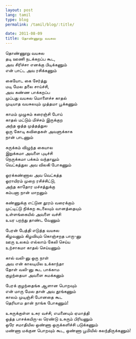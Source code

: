 ```yaml
---
layout: post
lang: tamil
type: blog
permalink: /tamil/blog/:title/

date: 2011-08-09
title: தொண்ணூறு வயசுல
---
```


தொண்ணூறு வயசுல <br/>
தடி ஊணி நடக்கறப்ப கூட, <br/>
அவ சிரிச்சா எனக்கு பிடிக்கணும் <br/>
என் பாட்ட அவ ரசிக்கணும்

கையோட கை சேர்த்து <br/>
மடி மேல தலை சாய்ச்சி, <br/>
அவ கண்ண பாக்கறப்ப <br/>
முப்பது வயசுல மொளைச்ச காதல் <br/>
முடியாத வயசுலயும் முத்தமா பூக்கணும்

காமம் முழுசும் கரைஞ்சி போய் <br/>
காதல் மட்டும் மிச்சம் இருக்குற <br/>
அந்த ஒத்த முத்தத்துல <br/>
ஒரு கோடி கவிதைகள் அவளுக்காக <br/>
நான் பாடணும்

சுருக்கம் விழுந்த கையால <br/>
இறுக்கமா அவளை புடிச்சி <br/>
நெருக்கமா பக்கம் வந்தாலும் <br/>
வெட்கத்துல அவ விலகி போகணும்

ஓரக்கண்ணால அவ வெட்கத்த <br/>
ஓராயிரம் முறை ரசிச்சிட்டு, <br/>
அந்த காதோர மச்சத்துக்கு <br/>
கம்பனா நான் மாறனும்

கண்ணுக்கு எட்டுன தூரம் வரைக்கும் <br/>
முட்டிட்டு நிக்கற கடலையும் வானத்தையும் <br/>
உள்ளங்கையில் அவளை வச்சி <br/>
உயர பறந்து தாண்ட வேணும்

பேரன் பேத்தி எடுத்த வயசுல <br/>
கிழவனும் கிழவியும் கொஞ்சறத பாரு-னு <br/>
ஊரு உலகம் எல்லாம் கேலி செய்ய <br/>
உற்சாகமா காதல் செய்யணும்

கால் வலி-னு ஒரு நாள் <br/>
அவ என் காலடியில உக்காந்தா <br/>
தோள் வலி-னு கூட பாக்காம <br/>
குழந்தையா அவளை சுமக்கனும்

பேரக் குழந்தைங்க ஆளான பொறவும் <br/>
என் மாரு மேல தான் அவ தூங்கணும் <br/>
காலம் முடிஞ்சி போனதை கூட <br/>
தெரியாம தான் நாங்க போகணும்!

உசுருக்குள்ள உசுர வச்சி, எமனையும் ஏமாத்தி <br/>
ஒத்த பாசக்கயிரு-ல ரெண்டு உசுரும் பிரியணும் <br/>
ஒரே சமாதியில ஒண்ணா ஒருக்களிச்சி படுக்கணும் <br/>
மண்ணா மக்குன பொறவும் கூட, ஒண்ணா பூமியில் கலந்திருக்கணும்!
